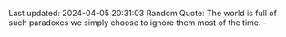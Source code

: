 Last updated: 2024-04-05 20:31:03
Random Quote: The world is full of such paradoxes we simply choose to ignore them most of the time. - 